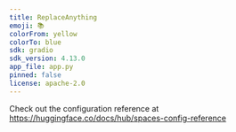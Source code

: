 ```yaml
---
title: ReplaceAnything
emoji: 📚
colorFrom: yellow
colorTo: blue
sdk: gradio
sdk_version: 4.13.0
app_file: app.py
pinned: false
license: apache-2.0
---
```


Check out the configuration reference at https://huggingface.co/docs/hub/spaces-config-reference
